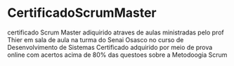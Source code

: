 # CertificadoScrumMaster
certificado Scrum Master adiquirido atraves de aulas ministradas pelo prof Thier em sala de aula na turma do Senai Osasco no curso de Desenvolvimento de Sistemas 
Certificado adquirido por meio de prova online com acertos acima de 80% das questoes sobre a Metodoogia Scrum
